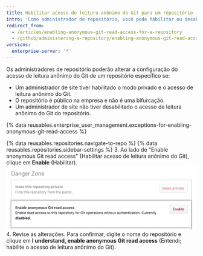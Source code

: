 ```yaml
---
title: Habilitar acesso de leitura anônimo do Git para um repositório
intro: 'Como administrador de repositório, você pode habilitar ou desabilitar o acesso de leitura anônimo do Git para repositórios públicos que atendam a certos requisitos.'
redirect_from:
  - /articles/enabling-anonymous-git-read-access-for-a-repository
  - /github/administering-a-repository/enabling-anonymous-git-read-access-for-a-repository
versions:
  enterprise-server: '*'
---
```

Os administradores de repositório poderão alterar a configuração do acesso de leitura anônimo do Git de um repositório específico se:
- Um administrador de site tiver habilitado o modo privado e o acesso de leitura anônimo do Git.
- O repositório é público na empresa e não é uma bifurcação.
- Um administrador de site não tiver desabilitado o acesso de leitura anônimo do Git do repositório.

{% data reusables.enterprise_user_management.exceptions-for-enabling-anonymous-git-read-access %}

{% data reusables.repositories.navigate-to-repo %}
{% data reusables.repositories.sidebar-settings %}
3. Ao lado de "Enable anonymous Git read access" (Habilitar acesso de leitura anônimo do Git), clique em **Enable** (Habilitar). ![Botão "Enabled" (Habilitar) em "Anonymous Git read access" (Acesso de leitura anônimo do Git)](/assets/images/help/repository/enable-git-read-access-for-a-repo.png)
4. Revise as alterações. Para confirmar, digite o nome do repositório e clique em **I understand, enable anonymous Git read access** (Entendi; habilite o acesso de leitura anônimo do Git).
